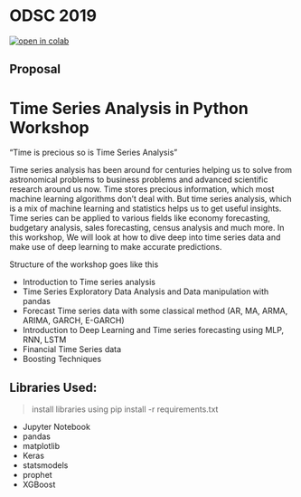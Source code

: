 # ODSC 2019

[![open in colab](https://colab.research.google.com/assets/colab-badge.svg)](https://drive.google.com/open?id=14_HGUVKE0NvpO_9kCw_8WXFPygeo3x9M)

## Proposal

# Time Series Analysis in Python Workshop
“Time is precious so is Time Series Analysis”

Time series analysis has been around for centuries helping us to solve from astronomical problems to business problems and advanced scientific research around us now. Time stores precious information, which most machine learning algorithms don’t deal with. But time series analysis, which is a mix of machine learning and statistics helps us to get useful insights. Time series can be applied to various fields like economy forecasting, budgetary analysis, sales forecasting, census analysis and much more. In this workshop, We will look at how to dive deep into time series data and make use of deep learning to make accurate predictions.

Structure of the workshop goes like this

* Introduction to Time series analysis
* Time Series Exploratory Data Analysis and Data manipulation with pandas
* Forecast Time series data with some classical method (AR, MA, ARMA, ARIMA, GARCH, E-GARCH)
* Introduction to Deep Learning and Time series forecasting using MLP, RNN, LSTM
* Financial Time Series data
* Boosting Techniques

## Libraries Used:
> install libraries using pip install -r requirements.txt 

* Jupyter Notebook
* pandas
* matplotlib
* Keras 
* statsmodels
* prophet
* XGBoost

